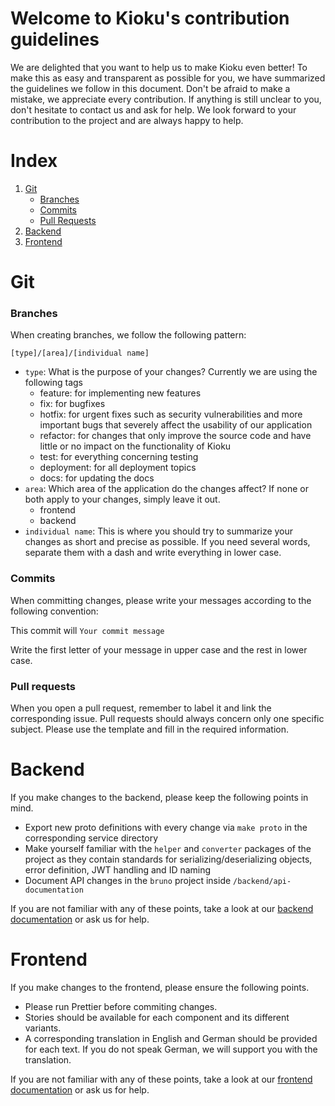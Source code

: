 # Welcome to Kioku's contribution guidelines

We are delighted that you want to help us to make Kioku even better! To make this as easy and transparent as possible for you, we have summarized the guidelines we follow in this document. Don't be afraid to make a mistake, we appreciate every contribution. If anything is still unclear to you, don't hesitate to contact us and ask for help. We look forward to your contribution to the project and are always happy to help.

# Index

1. [Git](#git)
   - [Branches](#branches)
   - [Commits](#commits)
   - [Pull Requests](#pull-requests)
2. [Backend](#backend)
3. [Frontend](#frontend)

# Git

### Branches

When creating branches, we follow the following pattern:

`[type]/[area]/[individual name]`

- `type`: What is the purpose of your changes? Currently we are using the following tags
  - feature: for implementing new features
  - fix: for bugfixes
  - hotfix: for urgent fixes such as security vulnerabilities and more important bugs that severely affect the usability of our application
  - refactor: for changes that only improve the source code and have little or no impact on the functionality of Kioku
  - test: for everything concerning testing
  - deployment: for all deployment topics
  - docs: for updating the docs
- `area`: Which area of the application do the changes affect? If none or both apply to your changes, simply leave it out.
  - frontend
  - backend
- `individual name`: This is where you should try to summarize your changes as short and precise as possible. If you need several words, separate them with a dash and write everything in lower case.

### Commits

When committing changes, please write your messages according to the following convention:

This commit will `Your commit message`

Write the first letter of your message in upper case and the rest in lower case.

### Pull requests

When you open a pull request, remember to label it and link the corresponding issue. Pull requests should always concern only one specific subject. Please use the template and fill in the required information.

# Backend

If you make changes to the backend, please keep the following points in mind.

- Export new proto definitions with every change via `make proto` in the corresponding service directory
- Make yourself familiar with the `helper` and `converter` packages of the project as they contain standards for serializing/deserializing objects, error definition, JWT handling and ID naming
- Document API changes in the `bruno` project inside `/backend/api-documentation`

If you are not familiar with any of these points, take a look at our [backend documentation](./docs/backend_development.md) or ask us for help.
# Frontend

If you make changes to the frontend, please ensure the following points.

- Please run Prettier before commiting changes.
- Stories should be available for each component and its different variants.
- A corresponding translation in English and German should be provided for each text. If you do not speak German, we will support you with the translation.

If you are not familiar with any of these points, take a look at our [frontend documentation](./docs/frontend_development.md) or ask us for help.
